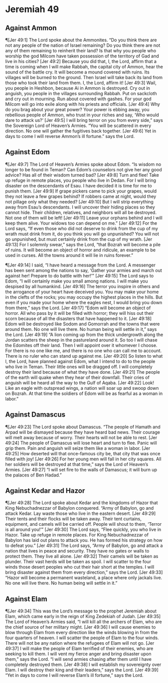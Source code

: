 # Jeremiah 49

## Against Ammon
¶[Jer 49:1] The Lord spoke about the Ammonites. “Do you think there are not any people of the nation of Israel remaining? Do you think there are not any of them remaining to reinherit their land? Is that why you people who worship the god Milcom have taken possession of the territory of Gad and live in his cities?
[Jer 49:2] Because you did that, I, the Lord, affirm that a time is coming when I will make Rabbah, the capital city of Ammon, hear the sound of the battle cry. It will become a mound covered with ruins. Its villages will be burned to the ground. Then Israel will take back its land from those who took their land from them. I, the Lord, affirm it!
[Jer 49:3] Wail, you people in Heshbon, because Ai in Ammon is destroyed. Cry out in anguish, you people in the villages surrounding Rabbah. Put on sackcloth and cry out in mourning. Run about covered with gashes. For your god Milcom will go into exile along with his priests and officials.
[Jer 49:4] Why do you brag about your great power? Your power is ebbing away, you rebellious people of Ammon, who trust in your riches and say, ‘Who would dare to attack us?’
[Jer 49:5] I will bring terror on you from every side,” says the Sovereign Lord of Heaven’s Armies. “You will be scattered in every direction. No one will gather the fugitives back together.
[Jer 49:6] Yet in days to come I will reverse Ammon’s ill fortune.” says the Lord.

## Against Edom
¶[Jer 49:7] The Lord of Heaven’s Armies spoke about Edom. “Is wisdom no longer to be found in Teman? Can Edom’s counselors not give her any good advice? Has all of their wisdom turned bad?
[Jer 49:8] Turn and flee! Take up refuge in remote places, you people who live in Dedan. For I will bring disaster on the descendants of Esau. I have decided it is time for me to punish them.
[Jer 49:9] If grape pickers came to pick your grapes, would they not leave a few grapes behind? If robbers came at night, would they not pillage only what they needed?
[Jer 49:10] But I will strip everything away from Esau’s descendants. I will uncover their hiding places so they cannot hide. Their children, relatives, and neighbors will all be destroyed. Not one of them will be left!
[Jer 49:11] Leave your orphans behind and I will keep them alive. Your widows too can depend on me.”
[Jer 49:12] For the Lord says, “If even those who did not deserve to drink from the cup of my wrath must drink from it, do you think you will go unpunished? You will not go unpunished, but must certainly drink from the cup of my wrath.
[Jer 49:13] For I solemnly swear,” says the Lord, “that Bozrah will become a pile of ruins. It will become an object of horror and ridicule, an example to be used in curses. All the towns around it will lie in ruins forever.”

¶[Jer 49:14] I said, “I have heard a message from the Lord. A messenger has been sent among the nations to say, ‘Gather your armies and march out against her! Prepare to do battle with her!’”
[Jer 49:15] The Lord says to Edom, “I will certainly make you small among nations. I will make you despised by all humankind.
[Jer 49:16] The terror you inspire in others and the arrogance of your heart have deceived you. You may make your home in the clefts of the rocks; you may occupy the highest places in the hills. But even if you made your home where the eagles nest, I would bring you down from there,” says the Lord.
[Jer 49:17] “Edom will become an object of horror. All who pass by it will be filled with horror; they will hiss out their scorn because of all the disasters that have happened to it.
[Jer 49:18] Edom will be destroyed like Sodom and Gomorrah and the towns that were around them. No one will live there. No human being will settle in it,” says the Lord.
[Jer 49:19] “A lion coming up from the thick undergrowth along the Jordan scatters the sheep in the pastureland around it. So too I will chase the Edomites off their land. Then I will appoint over it whomever I choose. For there is no one like me, and there is no one who can call me to account. There is no ruler who can stand up against me.
[Jer 49:20] So listen to what I, the Lord, have planned against Edom, what I intend to do to the people who live in Teman. Their little ones will be dragged off. I will completely destroy their land because of what they have done.
[Jer 49:21] The people of the earth will quake when they hear of their downfall. Their cries of anguish will be heard all the way to the Gulf of Aqaba.
[Jer 49:22] Look! Like an eagle with outspread wings, a nation will soar up and swoop down on Bozrah. At that time the soldiers of Edom will be as fearful as a woman in labor.”

## Against Damascus
¶[Jer 49:23] The Lord spoke about Damascus. “The people of Hamath and Arpad will be dismayed because they have heard bad news. Their courage will melt away because of worry. Their hearts will not be able to rest.
[Jer 49:24] The people of Damascus will lose heart and turn to flee. Panic will grip them. Pain and anguish will seize them like a woman in labor.
[Jer 49:25] How deserted will that once-famous city be, that city that was once filled with joy!
[Jer 49:26] For her young men will fall in her city squares. All her soldiers will be destroyed at that time,” says the Lord of Heaven’s Armies.
[Jer 49:27] “I will set fire to the walls of Damascus; it will burn up the palaces of Ben Hadad.”

## Against Kedar and Hazor
¶[Jer 49:28] The Lord spoke about Kedar and the kingdoms of Hazor that King Nebuchadnezzar of Babylon conquered. “Army of Babylon, go and attack Kedar. Lay waste those who live in the eastern desert.
[Jer 49:29] Their tents and their flocks will be taken away. Their tent curtains, equipment, and camels will be carried off. People will shout to them, ‘Terror is all around you!’”
[Jer 49:30] The Lord says, “Flee quickly, you who live in Hazor. Take up refuge in remote places. For King Nebuchadnezzar of Babylon has laid out plans to attack you. He has formed his strategy on how to defeat you.”
[Jer 49:31] The Lord says, “Army of Babylon, go and attack a nation that lives in peace and security. They have no gates or walls to protect them. They live all alone.
[Jer 49:32] Their camels will be taken as plunder. Their vast herds will be taken as spoil. I will scatter to the four winds those desert peoples who cut their hair short at the temples. I will bring disaster against them from every direction,” says the Lord.
[Jer 49:33] “Hazor will become a permanent wasteland, a place where only jackals live. No one will live there. No human being will settle in it.”

## Against Elam
¶[Jer 49:34] This was the Lord’s message to the prophet Jeremiah about Elam, which came early in the reign of King Zedekiah of Judah.
[Jer 49:35] The Lord of Heaven’s Armies said, “I will kill all the archers of Elam, who are the chief source of her military might.
[Jer 49:36] I will cause enemies to blow through Elam from every direction like the winds blowing in from the four quarters of heaven. I will scatter the people of Elam to the four winds. There will not be any nation where the refugees of Elam will not go.
[Jer 49:37] I will make the people of Elam terrified of their enemies, who are seeking to kill them. I will vent my fierce anger and bring disaster upon them,” says the Lord. “I will send armies chasing after them until I have completely destroyed them.
[Jer 49:38] I will establish my sovereignty over Elam. I will destroy their king and their leaders,” says the Lord.
[Jer 49:39] “Yet in days to come I will reverse Elam’s ill fortune,” says the Lord.
